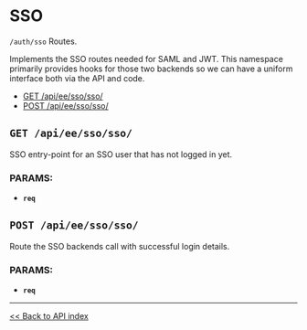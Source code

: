 # SSO

`/auth/sso` Routes.

  Implements the SSO routes needed for SAML and JWT. This namespace primarily provides hooks for those two backends so
  we can have a uniform interface both via the API and code.

  - [GET /api/ee/sso/sso/](#get-apieessosso)
  - [POST /api/ee/sso/sso/](#post-apieessosso)

## `GET /api/ee/sso/sso/`

SSO entry-point for an SSO user that has not logged in yet.

### PARAMS:

*  **`req`**

## `POST /api/ee/sso/sso/`

Route the SSO backends call with successful login details.

### PARAMS:

*  **`req`**

---

[<< Back to API index](../../api-documentation.md)